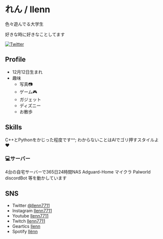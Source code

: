 # れん / llenn
色々遊んでる大学生

好きな時に好きなことしてます

[![Twitter](https://img.shields.io/badge/TWITTER-@llenn7711-1DA1F2.svg?logo=twitter&style=for-the-badge)](https://twitter.com/llenn7711)

## Profile
- 12月12日生まれ
- 趣味
  - 写真📷
  - ゲーム🎮
  - ガジェット
  - ディズニー
  - お散歩

## Skills
C++とPythonをかじった程度です^^;
わからないことはAIでゴリ押すスタイルよ♥️

### 💻サーバー
4台の自宅サーバーで365日24時間NAS Adguard-Home マイクラ Palworld discordBot 等を動かしています

## SNS
- Twitter
 [@llenn7711](https://twitter.com/llenn7711)
- Instagram
 [llenn7711](https://www.instagram.com/llenn7711/)
- Youtube
 [llenn7711](https://www.youtube.com/@llenn7711)
- Twitch
 [llenn7711](https://www.twitch.tv/llenn7711)
- Geartics
 [llenn](https://www.geartics.com/llenn)
- Spotify
 [llёnn](https://open.spotify.com/user/nf1kerwm7qkixidqeojw2ia2c?si=b534ac4dd7f345cf)
